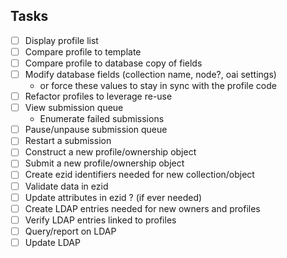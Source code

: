 ## Tasks
- [ ] Display profile list
- [ ] Compare profile to template
- [ ] Compare profile to database copy of fields
- [ ] Modify database fields (collection name, node?, oai settings)
  - or force these values to stay in sync with the profile code
- [ ] Refactor profiles to leverage re-use
- [ ] View submission queue
  - Enumerate failed submissions
- [ ] Pause/unpause submission queue
- [ ] Restart a submission
- [ ] Construct a new profile/ownership object
- [ ] Submit a new profile/ownership object
- [ ] Create ezid identifiers needed for new collection/object
- [ ] Validate data in ezid
- [ ] Update attributes in ezid ? (if ever needed)
- [ ] Create LDAP entries needed for new owners and profiles
- [ ] Verify LDAP entries linked to profiles
- [ ] Query/report on LDAP
- [ ] Update LDAP

